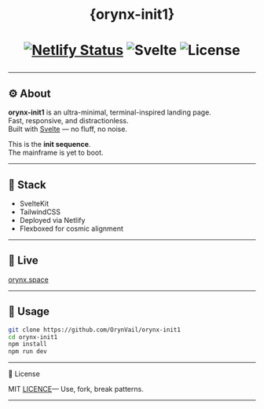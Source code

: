 <div align="center">
<h1>{orynx-init1}<h1/>
  

 [![Netlify Status](https://api.netlify.com/api/v1/badges/bf300bb7-68f1-47e1-87ef-c3dfbccc965d/deploy-status)](https://app.netlify.com/projects/init1/deploys)
![Svelte](https://img.shields.io/badge/built%20with-svelte-orange)
![License](https://img.shields.io/badge/license-MIT-darkgreen)
</div>

---

## ⚙️ About

**orynx-init1** is an ultra-minimal, terminal-inspired landing page.  
Fast, responsive, and distractionless.  
Built with [Svelte](https://svelte.dev) — no fluff, no noise.

This is the **init sequence**.  
The mainframe is yet to boot.

---

## 🧱 Stack

- SvelteKit  
- TailwindCSS  
- Deployed via Netlify  
- Flexboxed for cosmic alignment

---

## 🚀 Live

[orynx.space](https://orynx.space)  

---

## 📂 Usage

```bash
git clone https://github.com/OrynVail/orynx-init1
cd orynx-init1
npm install
npm run dev
```

---

📜 License

MIT [LICENCE](License)— Use, fork, break patterns.


---
